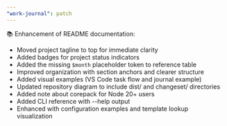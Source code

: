 ```yaml
---
"work-journal": patch
---
```


📚 Enhancement of README documentation:

- Moved project tagline to top for immediate clarity
- Added badges for project status indicators
- Added the missing `$month` placeholder token to reference table
- Improved organization with section anchors and clearer structure
- Added visual examples (VS Code task flow and journal example)
- Updated repository diagram to include dist/ and changeset/ directories
- Added note about corepack for Node 20+ users
- Added CLI reference with --help output
- Enhanced with configuration examples and template lookup visualization
